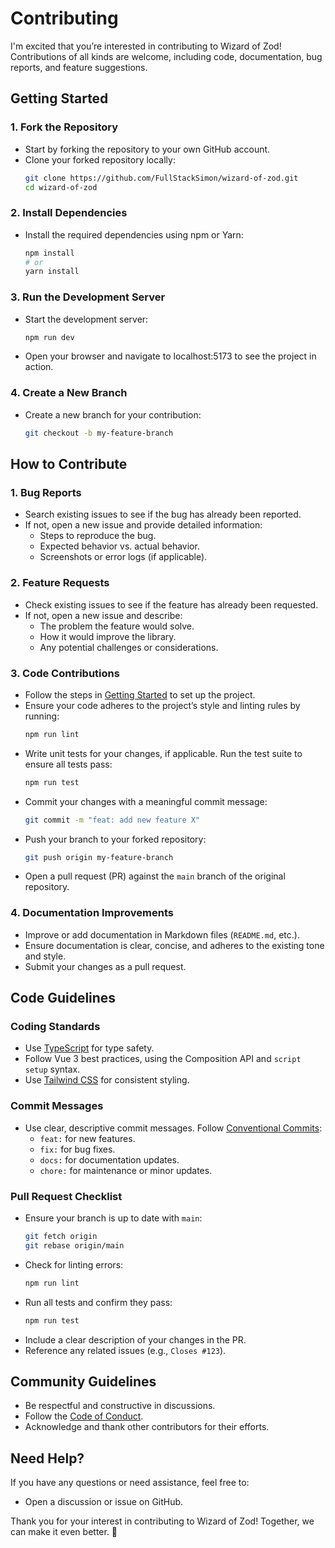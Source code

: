 # Contributing

I'm excited that you’re interested in contributing to Wizard of Zod! Contributions of all kinds are welcome, including code, documentation, bug reports, and feature suggestions.

## Getting Started

### 1. Fork the Repository
- Start by forking the repository to your own GitHub account.
- Clone your forked repository locally:
  ```bash
  git clone https://github.com/FullStackSimon/wizard-of-zod.git
  cd wizard-of-zod
  ```

### 2. Install Dependencies
- Install the required dependencies using npm or Yarn:
  ```bash
  npm install
  # or
  yarn install
  ```

### 3. Run the Development Server
- Start the development server:
  ```bash
  npm run dev
  ```
- Open your browser and navigate to localhost:5173 to see the project in action.

### 4. Create a New Branch
- Create a new branch for your contribution:
  ```bash
  git checkout -b my-feature-branch
  ```

## How to Contribute

### 1. Bug Reports
- Search existing issues to see if the bug has already been reported.
- If not, open a new issue and provide detailed information:
  - Steps to reproduce the bug.
  - Expected behavior vs. actual behavior.
  - Screenshots or error logs (if applicable).

### 2. Feature Requests
- Check existing issues to see if the feature has already been requested.
- If not, open a new issue and describe:
  - The problem the feature would solve.
  - How it would improve the library.
  - Any potential challenges or considerations.

### 3. Code Contributions
- Follow the steps in [Getting Started](./getting-started) to set up the project.
- Ensure your code adheres to the project’s style and linting rules by running:
  ```bash
  npm run lint
  ```
- Write unit tests for your changes, if applicable. Run the test suite to ensure all tests pass:
  ```bash
  npm run test
  ```
- Commit your changes with a meaningful commit message:
  ```bash
  git commit -m "feat: add new feature X"
  ```
- Push your branch to your forked repository:
  ```bash
  git push origin my-feature-branch
  ```
- Open a pull request (PR) against the `main` branch of the original repository.

### 4. Documentation Improvements
- Improve or add documentation in Markdown files (`README.md`, etc.).
- Ensure documentation is clear, concise, and adheres to the existing tone and style.
- Submit your changes as a pull request.

## Code Guidelines

### Coding Standards
- Use [TypeScript](https://www.typescriptlang.org/) for type safety.
- Follow Vue 3 best practices, using the Composition API and `script setup` syntax.
- Use [Tailwind CSS](https://tailwindcss.com/) for consistent styling.

### Commit Messages
- Use clear, descriptive commit messages. Follow [Conventional Commits](https://www.conventionalcommits.org/en/v1.0.0/):
  - `feat:` for new features.
  - `fix:` for bug fixes.
  - `docs:` for documentation updates.
  - `chore:` for maintenance or minor updates.

### Pull Request Checklist
- Ensure your branch is up to date with `main`:
  ```bash
  git fetch origin
  git rebase origin/main
  ```
- Check for linting errors:
  ```bash
  npm run lint
  ```
- Run all tests and confirm they pass:
  ```bash
  npm run test
  ```
- Include a clear description of your changes in the PR.
- Reference any related issues (e.g., `Closes #123`).

## Community Guidelines

- Be respectful and constructive in discussions.
- Follow the [Code of Conduct](../other/code-of-conduct.html).
- Acknowledge and thank other contributors for their efforts.

## Need Help?

If you have any questions or need assistance, feel free to:
- Open a discussion or issue on GitHub.

Thank you for your interest in contributing to Wizard of Zod! Together, we can make it even better. 🚀


